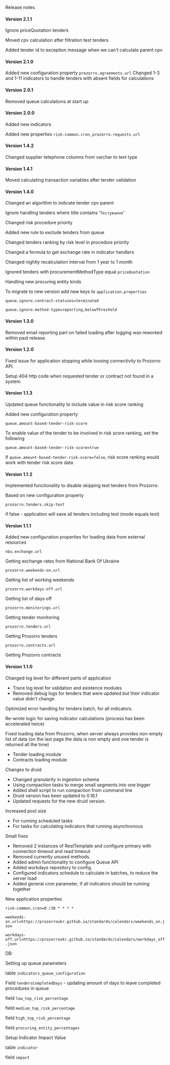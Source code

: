 Release notes

#### Version 2.1.1

Ignore priceQuotation tenders

Moved cpv calculation after filtration test tenders

Added tender id to exception message when we can't calculate parent cpv

#### Version 2.1.0

Added new configuration property `prozorro.agreements.url`
Changed 1-3 and 1-11 indicators to handle tenders with absent fields for calculations

#### Version 2.0.1

Removed queue calculations at start up

#### Version 2.0.0

Added new indicators

Added new properties
`risk-common.cron`, `prozorro.requests.url`

#### Version 1.4.2

Changed supplier telephone columns from varchar to text type

#### Version 1.4.1

Moved calculating transaction variables after tender validation

#### Version 1.4.0

Changed an algorithm to indicate tender cpv parent

Ignore handling tenders where title contains '`Тестування`'

Changed risk procedure priority

Added new rule to exclude tenders from queue

Changed tenders ranking by risk level in procedure priority

Changed a formula to get exchange rate in indicator handlers  

Changed nightly recalculation interval from 1 year to 1 month

Ignored tenders with procurementMethodType equal `priceQuotation`

Handling new procuring entity kinds

To migrate to new version add new keys to `application.properties`

`queue.ignore.contract-statuses=terminated`

`queue.ignore.method-type=reporting,belowThreshold `

#### Version 1.3.0

Removed email reporting part on failed loading after logging was reworked within past release.

#### Version 1.2.0

Fixed issue for application stopping while loosing connectivity to Prozorro API. 

Setup 404 http code when requested tender or contract not found in a system

#### Version 1.1.3

Updated queue functionality to include value in risk score ranking

Added new configuration property

`queue.amount-based-tender-risk-score`

To enable value of the tender to be involved in risk score ranking, set the following

`queue.amount-based-tender-risk-score=true`

If `queue.amount-based-tender-risk-score=false`, risk score ranking would work with tender risk score data

#### Version 1.1.2

Implemented functionality to disable skipping test tenders from Prozorro.

Based on new configuration property

`prozorro.tenders.skip-test`
 
if false - application will save all tenders including test (mode equals test)

#### Version 1.1.1

Added new configuration properties for loading data from external resources

`nbu.exchange.url` 

Getting exchange rates from National Bank Of Ukraine

`prozorro.weekends-on.url`

Getting list of working weekends 

`prozorro.workdays-off.url`

Getting list of days off

`prozorro.monitorings.url`

Getting tender monitoring

`prozorro.tenders.url`

Getting Prozorro tenders

`prozorro.contracts.url`

Getting Prozorro contracts

#### Version 1.1.0

Changed log level for different parts of application	
- Trace log level for validation and existence modules
- Removed debug logs for tenders that were updated but their indicator value didn't change

Optimized error handling for tenders batch, for all indicators.

Re-wrote logic for saving indicator calculations (process has been accelerated twice)

Fixed loading data from Prozorro, when server always provides non-empty list of data (on the last page the data is non empty and one tender is returned all the time)
- Tender loading module
- Contracts loading module

Changes to druid
- Changed granularity in ingestion schema
- Using compaction tasks to merge small segments into one bigger
- Added shell script to run compaction from command line
- Druid version has been updated to 0.16.1
- Updated requests for the new druid version. 


Increased pool size
- For running scheduled tasks
- For tasks for calculating indicators that running asynchronous

Small fixes
- Removed 2 instances of RestTemplate and configure primary with connection timeout and read timeout
- Removed currently unused methods.
- Added admin functionality to configure Queue API
- Added workdays repository to config.
- Configured indicators schedule to calculate in batches, to reduce the server load
- Added general cron parameter, if all indicators should be running together


New application properties

`risk-common.cron=0 /30 * * * *`

`weekends-on.url=https://prozorroukr.github.io/standards/calendars/weekends_on.json`

`workdays-off.url=https://prozorroukr.github.io/standards/calendars/workdays_off.json`



DB:

Setting up queue parameters

table `indicators_queue_configuration`

Field `tendersCompletedDays` - updating amount of days to leave completed procedures in queue 

field `low_top_risk_percentage`

field `medium_top_risk_percentage`

field `high_top_risk_percentage`

field `procuring_entity_percentages`

Setup Indicator Impact Value

table `indicator`

field `impact`

